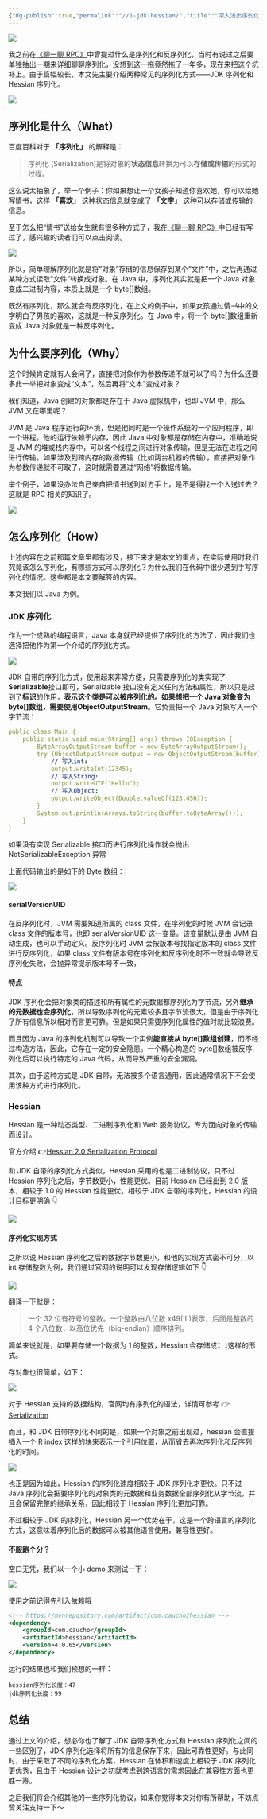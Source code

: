 ```yaml
---
{"dg-publish":true,"permalink":"//1-jdk-hessian/","title":"深入浅出序列化（1）—— JDK序列化和Hessian序列化","tags":["序列化"]}
---
```



![](https://cdn.ytools.xyz/uPic/sQ7UHdiShot2021-08-01%2022.55.13.png)

我之前在[《聊一聊 RPC》](https://mp.weixin.qq.com/s/R8UJFu_aKjOhjKdvbhy1AQ)中曾提过什么是序列化和反序列化，当时有说过之后要单独抽出一期来详细聊聊序列化，没想到这一拖竟然拖了一年多，现在来把这个坑补上。由于篇幅较长，本文先主要介绍两种常见的序列化方式——JDK 序列化和 Hessian 序列化。

![](https://p3-juejin.byteimg.com/tos-cn-i-k3u1fbpfcp/7fe49e9f71434f79975b728283fa4621~tplv-k3u1fbpfcp-zoom-1.image)

## 序列化是什么（What）

百度百科对于 **「序列化」** 的解释是：

> 序列化 (Serialization)是将对象的**状态信息**转换为可以**存储或传输**的形式的过程。

这么说太抽象了，举一个例子：你如果想让一个女孩子知道你喜欢她，你可以给她写情书，这样 **「喜欢」** 这种状态信息就变成了 **「文字」** 这种可以存储或传输的信息。

至于怎么把“情书”送给女生就有很多种方式了，我在[《聊一聊 RPC》](https://mp.weixin.qq.com/s/R8UJFu_aKjOhjKdvbhy1AQ)中已经有写过了，感兴趣的读者们可以点击阅读。

![](https://p3-juejin.byteimg.com/tos-cn-i-k3u1fbpfcp/b2b568e10705436eb2e6ddba8c0cf94b~tplv-k3u1fbpfcp-zoom-1.image)

所以，简单理解序列化就是将“对象”存储的信息保存到某个“文件”中，之后再通过某种方式读取“文件”转换成对象。在 Java 中，序列化其实就是把一个 Java 对象变成二进制内容，本质上就是一个 byte[]数组。

既然有序列化，那么就会有反序列化，在上文的例子中，如果女孩通过情书中的文字明白了男孩的喜欢，这就是一种反序列化。在 Java 中，将一个 byte[]数组重新变成 Java 对象就是一种反序列化。

## 为什么要序列化（Why）

这个时候肯定就有人会问了，直接把对象作为参数传递不就可以了吗？为什么还要多此一举把对象变成“文本”，然后再将“文本”变成对象？

我们知道，Java 创建的对象都是存在于 Java 虚拟机中，也即 JVM 中，那么 JVM 又在哪里呢？

JVM 是 Java 程序运行的环境，但是他同时是一个操作系统的一个应用程序，即一个进程。他的运行依赖于内存，因此 Java 中对象都是存储在内存中，准确地说是 JVM 的堆或栈内存中，可以各个线程之间进行对象传输，但是无法在进程之间进行传输。如果涉及到跨内存的数据传输（比如两台机器的传输），直接把对象作为参数传递就不可取了，这时就需要通过“网络”将数据传输。

举个例子，如果没办法自己亲自把情书送到对方手上，是不是得找一个人送过去？这就是 RPC 相关的知识了。

![](https://p3-juejin.byteimg.com/tos-cn-i-k3u1fbpfcp/9664e64be4d54f36bb53409a4b8787c6~tplv-k3u1fbpfcp-zoom-1.image)

## 怎么序列化（How）

上述内容在之前那篇文章里都有涉及，接下来才是本文的重点，在实际使用时我们究竟该怎么序列化，有哪些方式可以序列化？为什么我们在代码中很少遇到手写序列化的情况。这些都是本文要解答的内容。

本文我们以 Java 为例。

### JDK 序列化

作为一个成熟的编程语言，Java 本身就已经提供了序列化的方法了，因此我们也选择把他作为第一个介绍的序列化方式。

![](https://p3-juejin.byteimg.com/tos-cn-i-k3u1fbpfcp/e2dce6295ad4443289ecc59235d2f2a7~tplv-k3u1fbpfcp-zoom-1.image)

JDK 自带的序列化方式，使用起来非常方便，只需要序列化的类实现了**Serializable**接口即可，Serializable 接口没有定义任何方法和属性，所以只是起到了**标识**的作用，**表示这个类是可以被序列化的。**如果想把一个 Java 对象变为 byte[]数组，需要使用**ObjectOutputStream**。它负责把一个 Java 对象写入一个字节流：

```yaml
public class Main {
    public static void main(String[] args) throws IOException {
        ByteArrayOutputStream buffer = new ByteArrayOutputStream();
        try (ObjectOutputStream output = new ObjectOutputStream(buffer)) {
            // 写入int:
            output.writeInt(12345);
            // 写入String:
            output.writeUTF("Hello");
            // 写入Object:
            output.writeObject(Double.valueOf(123.456));
        }
        System.out.println(Arrays.toString(buffer.toByteArray()));
    }
}
```

如果没有实现 Serializable 接口而进行序列化操作就会抛出 NotSerializableException 异常

上面代码输出的是如下的 Byte 数组：

![](https://p3-juejin.byteimg.com/tos-cn-i-k3u1fbpfcp/caadbbd216514ba0921bdcb9564f63c0~tplv-k3u1fbpfcp-zoom-1.image)

#### serialVersionUID

在反序列化时，JVM 需要知道所属的 class 文件，在序列化的时候 JVM 会记录 class 文件的版本号，也即 serialVersionUID 这一变量。该变量默认是由 JVM 自动生成，也可以手动定义。反序列化时 JVM 会按版本号找指定版本的 class 文件进行反序列化，如果 class 文件有版本号在序列化和反序列化时不一致就会导致反序列化失败，会抛异常提示版本号不一致，

#### 特点

JDK 序列化会把对象类的描述和所有属性的元数据都序列化为字节流，另外**继承的元数据也会序列化**，所以导致序列化的元素较多且字节流很大，但是由于序列化了所有信息所以相对而言更可靠。但是如果只需要序列化属性的值时就比较浪费。

而且因为 Java 的序列化机制可以导致一个实例**能直接从 byte[]数组创建**，而不经过构造方法，因此，它存在一定的安全隐患。一个精心构造的 byte[]数组被反序列化后可以执行特定的 Java 代码，从而导致严重的安全漏洞。

其次，由于这种方式是 JDK 自带，无法被多个语言通用，因此通常情况下不会使用该种方式进行序列化。

### Hessian

Hessian 是一种动态类型、二进制序列化和 Web 服务协议，专为面向对象的传输而设计。

官方介绍 👉[Hessian 2.0 Serialization Protocol](http://hessian.caucho.com/doc/hessian-serialization.html)

和 JDK 自带的序列化方式类似，Hessian 采用的也是二进制协议，只不过 Hessian 序列化之后，字节数更小，性能更优。目前 Hessian 已经出到 2.0 版本，相较于 1.0 的 Hessian 性能更优。相较于 JDK 自带的序列化，Hessian 的设计目标更明确 👇

![](https://p3-juejin.byteimg.com/tos-cn-i-k3u1fbpfcp/c5f23e9ec11344a19ee55b9f6a122ad4~tplv-k3u1fbpfcp-zoom-1.image)

#### 序列化实现方式

之所以说 Hessian 序列化之后的数据字节数更小，和他的实现方式密不可分，以 int 存储整数为例，我们通过官网的说明可以发现存储逻辑如下 👇

![](https://p3-juejin.byteimg.com/tos-cn-i-k3u1fbpfcp/54bf77d2d08e4950971d1da3246007b8~tplv-k3u1fbpfcp-zoom-1.image)

翻译一下就是：

> 一个 32 位有符号的整数。一个整数由八位数 x49('I')表示，后面是整数的 4 个八位数，以高位优先（big-endian）顺序排列。

简单来说就是，如果要存储一个数据为 1 的整数，Hessian 会存储成`I 1`这样的形式。

存对象也很简单，如下：

![](https://p3-juejin.byteimg.com/tos-cn-i-k3u1fbpfcp/84b5e513fce64432940d53f241169aa0~tplv-k3u1fbpfcp-zoom-1.image)

对于 Hessian 支持的数据结构，官网均有序列化的语法，详情可参考 👉[Serialization](http://hessian.caucho.com/doc/hessian-serialization.html#anchor4)

而且，和 JDK 自带序列化不同的是，如果一个对象之前出现过，hessian 会直接插入一个 R index 这样的块来表示一个引用位置，从而省去再次序列化和反序列化的时间。

![](https://p3-juejin.byteimg.com/tos-cn-i-k3u1fbpfcp/c7c7164aa5a441a68b3666116687528f~tplv-k3u1fbpfcp-zoom-1.image)

也正是因为如此，Hessian 的序列化速度相较于 JDK 序列化才更快。只不过 Java 序列化会把要序列化的对象类的元数据和业务数据全部序列化从字节流，并且会保留完整的继承关系，因此相较于 Hessian 序列化更加可靠。

不过相较于 JDK 的序列化，Hessian 另一个优势在于，这是一个跨语言的序列化方式，这意味着序列化后的数据可以被其他语言使用，兼容性更好。

#### 不服跑个分？

空口无凭，我们以一个小 demo 来测试一下：

![](https://p3-juejin.byteimg.com/tos-cn-i-k3u1fbpfcp/1d8ac85be211445eab3202d0eaa6eefd~tplv-k3u1fbpfcp-zoom-1.image)

使用之前记得先引入依赖哦

```xml
<!-- https://mvnrepository.com/artifact/com.caucho/hessian -->
<dependency>
    <groupId>com.caucho</groupId>
    <artifactId>hessian</artifactId>
    <version>4.0.65</version>
</dependency>
```

运行的结果也和我们预想的一样：

```
hessian序列化长度：47
jdk序列化长度：99
```

## 总结

通过上文的介绍，想必你也了解了 JDK 自带序列化方式和 Hessian 序列化之间的一些区别了，JDK 序列化选择将所有的信息保存下来，因此可靠性更好。与此同时，由于采取了不同的序列化方案，Hessian 在体积和速度上相较于 JDK 序列化更优秀，且由于 Hessian 设计之初就考虑到跨语言的需求因此在兼容性方面也更胜一筹。

之后我们将会介绍其他的一些序列化协议，如果你觉得本文对你有所帮助，不妨点赞关注支持一下～
